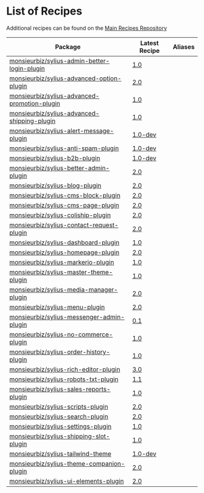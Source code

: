 # List of Recipes

Additional recipes can be found on the [Main Recipes Repository](https://github.com/symfony/recipes/blob/flex/main/RECIPES.md)

| Package | Latest Recipe | Aliases |
| --- | --- | --- |
| [monsieurbiz/sylius-admin-better-login-plugin](https://packagist.org/packages/monsieurbiz/sylius-admin-better-login-plugin) | [1.0](monsieurbiz/sylius-admin-better-login-plugin/1.0) |  |
| [monsieurbiz/sylius-advanced-option-plugin](https://packagist.org/packages/monsieurbiz/sylius-advanced-option-plugin) | [2.0](monsieurbiz/sylius-advanced-option-plugin/2.0) |  |
| [monsieurbiz/sylius-advanced-promotion-plugin](https://packagist.org/packages/monsieurbiz/sylius-advanced-promotion-plugin) | [1.0](monsieurbiz/sylius-advanced-promotion-plugin/1.0) |  |
| [monsieurbiz/sylius-advanced-shipping-plugin](https://packagist.org/packages/monsieurbiz/sylius-advanced-shipping-plugin) | [1.0](monsieurbiz/sylius-advanced-shipping-plugin/1.0) |  |
| [monsieurbiz/sylius-alert-message-plugin](https://packagist.org/packages/monsieurbiz/sylius-alert-message-plugin) | [1.0-dev](monsieurbiz/sylius-alert-message-plugin/1.0-dev) |  |
| [monsieurbiz/sylius-anti-spam-plugin](https://packagist.org/packages/monsieurbiz/sylius-anti-spam-plugin) | [1.0-dev](monsieurbiz/sylius-anti-spam-plugin/1.0-dev) |  |
| [monsieurbiz/sylius-b2b-plugin](https://packagist.org/packages/monsieurbiz/sylius-b2b-plugin) | [1.0-dev](monsieurbiz/sylius-b2b-plugin/1.0-dev) |  |
| [monsieurbiz/sylius-better-admin-plugin](https://packagist.org/packages/monsieurbiz/sylius-better-admin-plugin) | [2.0](monsieurbiz/sylius-better-admin-plugin/2.0) |  |
| [monsieurbiz/sylius-blog-plugin](https://packagist.org/packages/monsieurbiz/sylius-blog-plugin) | [2.0](monsieurbiz/sylius-blog-plugin/2.0) |  |
| [monsieurbiz/sylius-cms-block-plugin](https://packagist.org/packages/monsieurbiz/sylius-cms-block-plugin) | [2.0](monsieurbiz/sylius-cms-block-plugin/2.0) |  |
| [monsieurbiz/sylius-cms-page-plugin](https://packagist.org/packages/monsieurbiz/sylius-cms-page-plugin) | [2.0](monsieurbiz/sylius-cms-page-plugin/2.0) |  |
| [monsieurbiz/sylius-coliship-plugin](https://packagist.org/packages/monsieurbiz/sylius-coliship-plugin) | [2.0](monsieurbiz/sylius-coliship-plugin/2.0) |  |
| [monsieurbiz/sylius-contact-request-plugin](https://packagist.org/packages/monsieurbiz/sylius-contact-request-plugin) | [2.0](monsieurbiz/sylius-contact-request-plugin/2.0) |  |
| [monsieurbiz/sylius-dashboard-plugin](https://packagist.org/packages/monsieurbiz/sylius-dashboard-plugin) | [1.0](monsieurbiz/sylius-dashboard-plugin/1.0) |  |
| [monsieurbiz/sylius-homepage-plugin](https://packagist.org/packages/monsieurbiz/sylius-homepage-plugin) | [2.0](monsieurbiz/sylius-homepage-plugin/2.0) |  |
| [monsieurbiz/sylius-markerio-plugin](https://packagist.org/packages/monsieurbiz/sylius-markerio-plugin) | [1.0](monsieurbiz/sylius-markerio-plugin/1.0) |  |
| [monsieurbiz/sylius-master-theme-plugin](https://packagist.org/packages/monsieurbiz/sylius-master-theme-plugin) | [1.0](monsieurbiz/sylius-master-theme-plugin/1.0) |  |
| [monsieurbiz/sylius-media-manager-plugin](https://packagist.org/packages/monsieurbiz/sylius-media-manager-plugin) | [2.0](monsieurbiz/sylius-media-manager-plugin/2.0) |  |
| [monsieurbiz/sylius-menu-plugin](https://packagist.org/packages/monsieurbiz/sylius-menu-plugin) | [2.0](monsieurbiz/sylius-menu-plugin/2.0) |  |
| [monsieurbiz/sylius-messenger-admin-plugin](https://packagist.org/packages/monsieurbiz/sylius-messenger-admin-plugin) | [0.1](monsieurbiz/sylius-messenger-admin-plugin/0.1) |  |
| [monsieurbiz/sylius-no-commerce-plugin](https://packagist.org/packages/monsieurbiz/sylius-no-commerce-plugin) | [1.0](monsieurbiz/sylius-no-commerce-plugin/1.0) |  |
| [monsieurbiz/sylius-order-history-plugin](https://packagist.org/packages/monsieurbiz/sylius-order-history-plugin) | [1.0](monsieurbiz/sylius-order-history-plugin/1.0) |  |
| [monsieurbiz/sylius-rich-editor-plugin](https://packagist.org/packages/monsieurbiz/sylius-rich-editor-plugin) | [3.0](monsieurbiz/sylius-rich-editor-plugin/3.0) |  |
| [monsieurbiz/sylius-robots-txt-plugin](https://packagist.org/packages/monsieurbiz/sylius-robots-txt-plugin) | [1.1](monsieurbiz/sylius-robots-txt-plugin/1.1) |  |
| [monsieurbiz/sylius-sales-reports-plugin](https://packagist.org/packages/monsieurbiz/sylius-sales-reports-plugin) | [1.0](monsieurbiz/sylius-sales-reports-plugin/1.0) |  |
| [monsieurbiz/sylius-scripts-plugin](https://packagist.org/packages/monsieurbiz/sylius-scripts-plugin) | [2.0](monsieurbiz/sylius-scripts-plugin/2.0) |  |
| [monsieurbiz/sylius-search-plugin](https://packagist.org/packages/monsieurbiz/sylius-search-plugin) | [2.0](monsieurbiz/sylius-search-plugin/2.0) |  |
| [monsieurbiz/sylius-settings-plugin](https://packagist.org/packages/monsieurbiz/sylius-settings-plugin) | [1.0](monsieurbiz/sylius-settings-plugin/1.0) |  |
| [monsieurbiz/sylius-shipping-slot-plugin](https://packagist.org/packages/monsieurbiz/sylius-shipping-slot-plugin) | [1.0](monsieurbiz/sylius-shipping-slot-plugin/1.0) |  |
| [monsieurbiz/sylius-tailwind-theme](https://packagist.org/packages/monsieurbiz/sylius-tailwind-theme) | [1.0-dev](monsieurbiz/sylius-tailwind-theme/1.0-dev) |  |
| [monsieurbiz/sylius-theme-companion-plugin](https://packagist.org/packages/monsieurbiz/sylius-theme-companion-plugin) | [2.0](monsieurbiz/sylius-theme-companion-plugin/2.0) |  |
| [monsieurbiz/sylius-ui-elements-plugin](https://packagist.org/packages/monsieurbiz/sylius-ui-elements-plugin) | [2.0](monsieurbiz/sylius-ui-elements-plugin/2.0) |  |